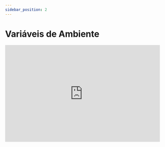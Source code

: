 ```yaml
---
sidebar_position: 2
---
```


# Variáveis de Ambiente

<iframe width="100%" height="315" src="https://www.youtube.com/embed/CNx7kQZ5-II" title="YouTube video player" frameborder="0" allow="accelerometer; autoplay; clipboard-write; encrypted-media; gyroscope; picture-in-picture" allowfullscreen></iframe>
